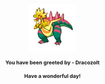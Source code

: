 <p align="center">
    <img src="https://raw.githubusercontent.com/PokeAPI/sprites/master/sprites/pokemon/880.png" width="150" height="150">
</p>
<h3 align="center">You have been greeted by - <b>Dracozolt</b></h3>
<h3 align="center">Have a wonderful day!</h3>
